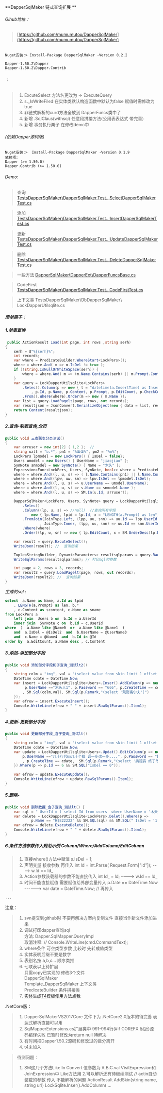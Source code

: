
**DapperSqlMaker 链式查询扩展 ** 

###### Gihub地址：
>[https://github.com/mumumutou/DapperSqlMaker](https://github.com/mumumutou/DapperSqlMaker)   
######  
	Nuget安装:> Install-Package DapperSqlMaker -Version 0.2.2
	
	Dapper-1.50.2\Dapper
	Dapper-1.50.2\Dapper.Contrib 
###### ：
> 1. ExcuteSelect 方法名更改为 => ExecuteQuery 
> 2. s._IsWriteFiled 在实体类默认构造函数中默认为false   赋值时需修改为true
> 3. 非链式解析的curd方法全放到 DapperFuncs类中了
> 4. 新增 .SqlClaus(withsql) 任意段拼接方法(公用表表达式 带完善)
> 5. 新增 事务执行栗子 在修改demo中
	
###### (依赖Dapper源码版)   
	Nuget安装:>  Install-Package DapperSqlMaker -Version 0.1.9 
    依赖项:
	Dapper (>= 1.50.0)
	Dapper.Contrib (>= 1.50.0)

###### Demo:
> 查询 [TestsDapperSqlMaker\DapperSqlMaker.Test\...SelectDapperSqlMakerTest.cs](https://github.com/mumumutou/DapperSqlMaker/blob/master/DapperSqlMakerVS2015/DapperSqlMaker/TestsDapperSqlMaker/DapperSqlMaker.Test/SelectDapperSqlMakerTest.cs)

> 添加 [TestsDapperSqlMaker\DapperSqlMaker.Test\...InsertDapperSqlMakerTest.cs](https://github.com/mumumutou/DapperSqlMaker/blob/master/DapperSqlMakerVS2015/DapperSqlMaker/TestsDapperSqlMaker/DapperSqlMaker.Test/InsertDapperSqlMakerTest.cs) 

> 更新 [TestsDapperSqlMaker\DapperSqlMaker.Test\...UpdateDapperSqlMakerTest.cs](https://github.com/mumumutou/DapperSqlMaker/blob/master/DapperSqlMakerVS2015/DapperSqlMaker/TestsDapperSqlMaker/DapperSqlMaker.Test/UpdateDapperSqlMakerTest.cs)

> 删除 [TestsDapperSqlMaker\DapperSqlMaker.Test\...DeleteDapperSqlMakerTest.cs](https://github.com/mumumutou/DapperSqlMaker/blob/master/DapperSqlMakerVS2015/DapperSqlMaker/TestsDapperSqlMaker/DapperSqlMaker.Test/DeleteDapperSqlMakerTest.cs)

> 一些方法 [DapperSqlMaker\DapperExt\DapperFuncsBase.cs](https://github.com/mumumutou/DapperSqlMaker/blob/master/DapperSqlMakerVS2015/DapperSqlMaker/DapperSqlMaker/DapperExt/DapperFuncsBase.cs)

> CodeFirst [TestsDapperSqlMaker\DapperSqlMaker.Test\...CodeFirstTest.cs](https://github.com/mumumutou/DapperSqlMaker/blob/master/DapperSqlMakerVS2015/DapperSqlMaker/TestsDapperSqlMaker/DapperSqlMaker.Test/CodeFirstTest.cs)

> 上下文类 TestsDapperSqlMaker\DbDapperSqlMaker\     LockDapperUtilsqlite.cs



	
##### 简单栗子：
##### 1.单表查询
```csharp
 public ActionResult Load(int page, int rows ,string serh)
{
	serh = $"%{serh}%";
	int records;
	var where = PredicateBuilder.WhereStart<LockPers>();
	where = where.And( m => m.IsDel != true );
	if (!string.IsNullOrWhiteSpace(serh)) {
		where = where.And( m => (m.Name.Contains(serh) || m.Prompt.Contains(serh) ) );
	}
	var query = LockDapperUtilsqlite<LockPers>
		.Selec().Column(p => new { t = "datetime(a.InsertTime) as InsertTimestr"
			, p.Id, p.Name, p.Content, p.Prompt, p.EditCount, p.CheckCount})
		.From().Where(where).Order(m => new { m.Name });
	var list = query.LoadPagelt(page, rows, out records);
	var resultjson = JsonConvert.SerializeObject(new { data = list, records = records});
	return Content(resultjson);
}
```

##### 2.查询-联表查询,分页
```csharp 
public void 三表联表分页测试()
{
    var arruser = new int[2] { 1,2 };  // 
    string uall = "b.*", pn1 = "%蛋蛋%", pn2 = "%m%";
    LockPers lpmodel = new LockPers() { IsDel = false};
    Users umodel = new Users() { UserName = "jiaojiao" };
    SynNote snmodel = new SynNote() { Name = "木头" };
    Expression<Func<LockPers, Users, SynNote, bool>> where = PredicateBuilder.WhereStart<LockPers, Users, SynNote>();
    where = where.And((l, u, s) => ( l.Name.Contains(pn1) || l.Name.Contains(pn2) ));
    where = where.And((lpw, uw, sn) => lpw.IsDel == lpmodel.IsDel);
    where = where.And((l, u, s) => u.UserName == umodel.UserName);
    where = where.And((l, u, s) => s.Name == snmodel.Name );
    where = where.And((l, u, s) => SM.In(u.Id, arruser));

    DapperSqlMaker<LockPers, Users, SynNote> query = LockDapperUtilsqlite<LockPers, Users, SynNote>
        .Selec()
        .Column((lp, u, s) => //null)  //查询所有字段
            new { lp.Name, lpid = lp.Id, x = "LENGTH(a.Prompt) as len", b = SM.Sql(uall), scontent = s.Content, sname = s.Name })
        .FromJoin(JoinType.Left, (lpp, uu, snn) => uu.Id == lpp.UserId
                , JoinType.Inner, (lpp, uu, snn) => uu.Id == snn.UserId)
        .Where(where)
        .Order((lp, w, sn) => new { lp.EditCount, x = SM.OrderDesc(lp.Name), sn.Content });

    var result = query.ExcuteSelect();
    WriteJson(result); //  查询结果

    Tuple<StringBuilder, DynamicParameters> resultsqlparams = query.RawSqlParams();
    WriteSqlParams(resultsqlparams); // 打印sql和参数

    int page = 2, rows = 3, records;
    var result2 = query.LoadPagelt(page, rows, out records);
    WriteJson(result2); //  查询结果
}
```
*生成的sql* :
```sql
select  a.Name as Name, a.Id as lpid
	, LENGTH(a.Prompt) as len, b.*
	, c.Content as scontent, c.Name as sname  
from LockPers a  
	left join  Users b on  b.Id = a.UserId   
	inner join  SynNote c on  b.Id = c.UserId  
where  (  a.Name like @Name0  or  a.Name like @Name1  )  
	and  a.IsDel = @IsDel2  and  b.UserName = @UserName3  
	and  c.Name = @Name4  and  b.Id in @Id 
order by  a.EditCount, a.Name desc , c.Content 
```
##### 3.添加-添加部分字段

```csharp 
public void 添加部分字段和子查询_测试lt2() 
{
    string colm = "img", val = "(select value from skin limit 1 offset 1)"; 
	DateTime cdate = DateTime.Now;
    var insert = LockDapperUtilsqlite<Users>.Inser().AddColumn(p => new bool[] {
         p.UserName =="木头人1", p.Password == "666", p.CreateTime == cdate
        , SM.Sql(colm,val), SM.Sql(p.Remark,"(select '荒野高尔夫')")
    }); 
    var efrow = insert.ExecuteInsert();
    Console.WriteLine(efrow + " " + insert.RawSqlParams().Item1);
}
```

##### 4.更新-更新部分字段

```csharp
public void 更新部分字段_含子查询_测试lt()
{
    string colm = "img", val = "(select value from skin limit 1 offset 1)"; 
	DateTime cdate = DateTime.Now;
    var update = LockDapperUtilsqlite<Users>.Updat().EditColumn(p => new bool[] {
        p.UserName =="几十行代码几十个错 调一步改一步....", p.Password == "bug制造者"
        , p.CreateTime == cdate,  SM.Sql(p.Remark,"(select '奥德赛 终于改好了')")
    }).Where(p => p.Id == 6 && SM.SQL("IsDel == 0"));
	
    var efrow = update.ExecuteUpdate();
    Console.WriteLine(efrow + update.RawSqlParams().Item1);
}
```

##### 5.删除-
```csharp
public void 删除数据_含子查询_测试lt() {
    var sql = " UserId = ( select Id from users  where UserName = '木头人1' )";
    var delete = LockDapperUtilsqlite<LockPers>.Delet().Where(p => 
            p.Name == "H$E22222" && SM.SQL(sql) && SM.SQL(" IsDel = '1' "));
    var efrow = delete.ExecuteDelete();
    Console.WriteLine(efrow + " " + delete.RawSqlParams().Item1);
}
```
 
##### 6.条件方法参数传入规范示例  Column/Where/AddColumn/EditColumn
> 1. 直接where()方法中赋值       s.IsDel = 1;
> 2. 声明变量 接收参数 再传入    int Id = int.Parse( Request.Form["Id"]);  ---->   w.Id == Id_
> 3. Action参数装载器的参数不能直接传入  int Id_ = Id;  ---->   w.Id == Id_
> 4. 时间不能直接赋值 需要赋值给外部变量传入  p.Date == DateTime.Now  ------>  var date = DateTime.Now; // 再传入
```csharp
...
```


 
 注意：
> 1. svn提交到github时 不要再解决方案内复制文件 直接当作新文件添加进来 
> 2. 调试打印dapper查询sql  
   方法: Dapper.SqlMapper.QueryImpl  
    取消注释: // Console.WriteLine(cmd.CommandText);  
> 3. where条件
     可空类型参数 比较时 先转成值类型
> 4. 实体表明后缀不要是数字
> 5. 表别名按 a,b,c... 顺序类推
> 6. 七联表以上待扩展       
    只需copy已实现的 修改3个文件            
    DapperSqlMaker              
    Template_DapperSqlMaker 上下文类         
    PredicateBuilder        条件拼接类
> 7. [实体生成T4模板使用方法点我](https://www.cnblogs.com/cl-blogs/p/7205954.html)

.NetCore版：
> 1. DapperSqlMakerVS2017Core 文件下为 .NetCore2.0版本的待完善 表达式解析直接可以用
> 2. SqlMapperExtensions.cs扩展类中 991-994行(#if COREFX 附近)源码编译失败 已暂时修改为return null 待解决
> 3. 有时间把Dapper1.50.2源码和修改过的做分离开
> 4. t4未加入

> 待测问题：
> 1. SM这几个方法Like In Convert 值参数为 A.B.C.val VisitExpression和JoinExpression中
	 Like方法用
> 2.可以解析还有待继续测试 // actin自动装载的参数 传入 不能解析的问题
    ActionResult AddSkin(string name, string url)
      LockSqlite<Skin>.Inser().AddColumn( ...
